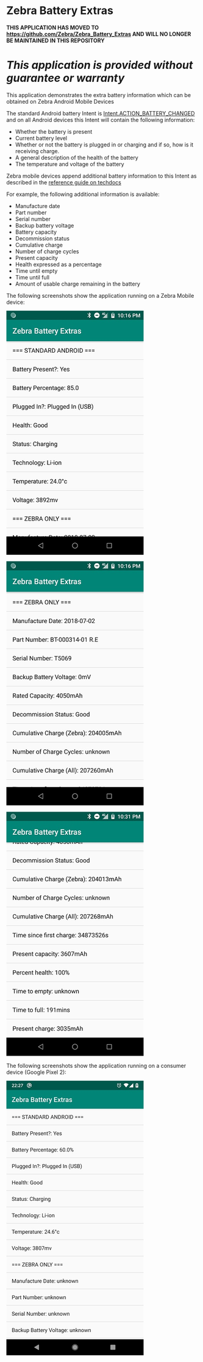 # Zebra Battery Extras

**THIS APPLICATION HAS MOVED TO https://github.com/Zebra/Zebra_Battery_Extras AND WILL NO LONGER BE MAINTAINED IN THIS REPOSITORY**

*This application is provided without guarantee or warranty*
=========================================================

This application demonstrates the extra battery information which can be obtained on Zebra Android Mobile Devices

The standard Android battery Intent is [Intent.ACTION_BATTERY_CHANGED](https://developer.android.com/reference/android/content/Intent.html#ACTION_BATTERY_CHANGED) and on all Android devices this Intent will contain the following information:

- Whether the battery is present
- Current battery level
- Whether or not the battery is plugged in or charging and if so, how is it receiving charge.
- A general description of the health of the battery
- The temperature and voltage of the battery

Zebra mobile devices append additional battery information to this Intent as described in the [reference guide on techdocs](https://techdocs.zebra.com/emdk-for-android/latest/guide/reference/refbatteryintent/)

For example, the following additional information is available:

- Manufacture date
- Part number
- Serial number
- Backup battery voltage
- Battery capacity
- Decommission status
- Cumulative charge
- Number of charge cycles
- Present capacity
- Health expressed as a percentage
- Time until empty
- Time until full
- Amount of usable charge remaining in the battery

The following screenshots show the application running on a Zebra Mobile device:

![TC57 001](https://raw.githubusercontent.com/darryncampbell/Zebra_Battery_Extras/master/screenshots/tc57_001.jpg)

![TC57 002](https://raw.githubusercontent.com/darryncampbell/Zebra_Battery_Extras/master/screenshots/tc57_002.jpg)

![TC57 003](https://raw.githubusercontent.com/darryncampbell/Zebra_Battery_Extras/master/screenshots/tc57_003.jpg)

The following screenshots show the application running on a consumer device (Google Pixel 2):

![Pixel 2 XL 001](https://raw.githubusercontent.com/darryncampbell/Zebra_Battery_Extras/master/screenshots/pixel2xl_001.jpg)


